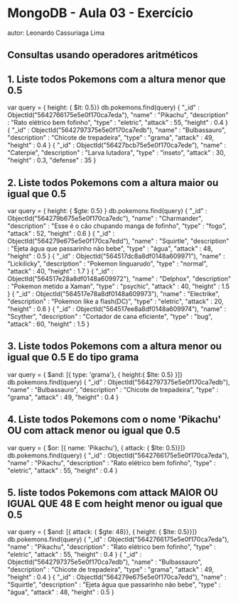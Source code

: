 # MongoDB - Aula 03 - Exercício
autor: Leonardo Cassuriaga Lima

## Consultas usando operadores aritméticos

## 1. Liste todos Pokemons com a altura menor que 0.5

var query = { height: { $lt: 0.5}}
db.pokemons.find(query)
{ "_id" : ObjectId("5642766175e5e0f170ca7eda"), "name" : "Pikachu", "description" : "Rato elétrico bem fofinho", "type" : "eletric", "attack" : 55, "height" : 0.4 }
{ "_id" : ObjectId("5642797375e5e0f170ca7edb"), "name" : "Bulbassauro", "description" : "Chicote de trepadeira", "type" : "grama", "attack" : 49, "height" : 0.4 }
{ "_id" : ObjectId("56427bcb75e5e0f170ca7ede"), "name" : "Caterpie", "description" : "Larva lutadora", "type" : "inseto", "attack" : 30, "height" : 0.3, "defense" : 35 }

## 2. Liste todos Pokemons com a altura maior ou igual que 0.5 

var query = { height: { $gte: 0.5} }
db.pokemons.find(query)
{ "_id" : ObjectId("564279b675e5e0f170ca7edc"), "name" : "Charmander", "description" : "Esse é o cão chupando manga de fofinho", "type" : "fogo", "attack" : 52, "height" : 0.6 }
{ "_id" : ObjectId("564279e675e5e0f170ca7edd"), "name" : "Squirtle", "description" : "Ejeta água que passarinho não bebe", "type" : "água", "attack" : 48, "height" : 0.5 }
{ "_id" : ObjectId("564517dc8a8df0148a609971"), "name" : "Lickilicky", "description" : "Pokemon linguarudo", "type" : "normal", "attack" : 40, "height" : 1.7 }
{ "_id" : ObjectId("564517e28a8df0148a609972"), "name" : "Delphox", "description" : "Pokemon metido a Xaman", "type" : "psychic", "attack" : 40, "height" : 1.5 }
{ "_id" : ObjectId("564517e78a8df0148a609973"), "name" : "Electrike", "description" : "Pokemon like a flash(DC)", "type" : "eletric", "attack" : 20, "height" : 0.6 }
{ "_id" : ObjectId("564517ee8a8df0148a609974"), "name" : "Scyther", "description" : "Cortador de cana eficiente", "type" : "bug", "attack" : 60, "height" : 1.5 }

## 3. Liste todos Pokemons com a altura menor ou igual que 0.5 E do tipo grama

var query = { $and: [{ type: 'grama'}, { height:{ $lte: 0.5} }]}
db.pokemons.find(query)
{ "_id" : ObjectId("5642797375e5e0f170ca7edb"), "name" : "Bulbassauro", "description" : "Chicote de trepadeira", "type" : "grama", "attack" : 49, "height" : 0.4 }

## 4. Liste todos Pokemons com o nome 'Pikachu' OU com attack menor ou igual que 0.5

var query = { $or: [{ name: 'Pikachu'}, { attack: { $lte: 0.5}}]}
db.pokemons.find(query)
{ "_id" : ObjectId("5642766175e5e0f170ca7eda"), "name" : "Pikachu", "description" : "Rato elétrico bem fofinho", "type" : "eletric", "attack" : 55, "height" : 0.4 }

## 5. liste todos Pokemons com attack MAIOR OU IGUAL QUE 48 E com height menor ou igual que 0.5

var query = { $and: [{ attack: { $gte: 48}}, { height: { $lte: 0.5}}]}
db.pokemons.find(query)
{ "_id" : ObjectId("5642766175e5e0f170ca7eda"), "name" : "Pikachu", "description" : "Rato elétrico bem fofinho", "type" : "eletric", "attack" : 55, "height" : 0.4 }
{ "_id" : ObjectId("5642797375e5e0f170ca7edb"), "name" : "Bulbassauro", "description" : "Chicote de trepadeira", "type" : "grama", "attack" : 49, "height" : 0.4 }
{ "_id" : ObjectId("564279e675e5e0f170ca7edd"), "name" : "Squirtle", "description" : "Ejeta água que passarinho não bebe", "type" : "água", "attack" : 48, "height" : 0.5 }
